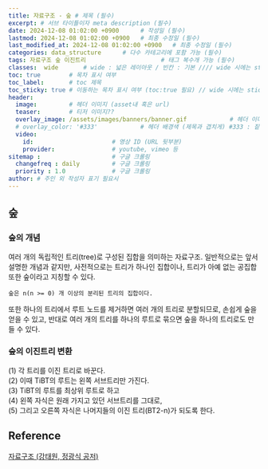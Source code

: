 ```yaml
---
title: 자료구조 - 숲 # 제목 (필수)
excerpt: # 서브 타이틀이자 meta description (필수)
date: 2024-12-08 01:02:00 +0900      # 작성일 (필수)
lastmod: 2024-12-08 01:02:00 +0900   # 최종 수정일 (필수)
last_modified_at: 2024-12-08 01:02:00 +0900   # 최종 수정일 (필수)
categories: data_structure      # 다수 카테고리에 포함 가능 (필수)
tags: 자료구조 숲 이진트리                     # 태그 복수개 가능 (필수)
classes:  wide       # wide : 넓은 레이아웃 / 빈칸 : 기본 //// wide 시에는 sticky toc 불가
toc: true        # 목차 표시 여부
toc_label:       # toc 제목
toc_sticky: true # 이동하는 목차 표시 여부 (toc:true 필요) // wide 시에는 sticky toc 불가
header: 
  image:         # 헤더 이미지 (asset내 혹은 url)
  teaser:        # 티저 이미지??
  overlay_image: /assets/images/banners/banner.gif            # 헤더 이미지 (제목과 겹치게)
  # overlay_color: '#333'            # 헤더 배경색 (제목과 겹치게) #333 : 짙은 회색 (필수)
  video:
    id:                      # 영상 ID (URL 뒷부분)
    provider:                # youtube, vimeo 등
sitemap :                    # 구글 크롤링
  changefreq : daily         # 구글 크롤링
  priority : 1.0             # 구글 크롤링
author: # 주인 외 작성자 표기 필요시
---
```

<!--postNo: 20241208_001-->

## 숲  

### 숲의 개념  

여러 개의 독립적인 트리(tree)로 구성된 집합을 의미하는 자료구조. 일반적으로는 앞서 설명한 개념과 같지만, 사전적으로는 트리가 하나인 집합이나, 트리가 아예 없는 공집합 또한 숲이라고 지칭할 수 있다.  

`숲은 n(n >= 0) 개 이상의 분리된 트리의 집합이다.`

또한 하나의 트리에서 루트 노드를 제거하면 여러 개의 트리로 분할되므로, 손쉽게 숲을 얻을 수 있고, 반대로 여러 개의 트리를 하나의 루트로 묶으면 숲을 하나의 트리로도 만들 수 있다.  


### 숲의 이진트리 변환  

(1) 각 트리를 이진 트리로 바꾼다.  
(2) 이때 TiBT의 루트는 왼쪽 서브트리만 가진다.  
(3) TiBT의 루트를 최상위 루트로 하고  
(4) 왼쪽 자식은 원래 가지고 있던 서브트리를 그대로,  
(5) 그리고 오른쪽 자식은 나머지들의 이진 트리(BT2-n)가 되도록 한다.  

## Reference  

[자료구조 (강태원, 정광식 공저)](https://search.shopping.naver.com/book/catalog/41474379633)  
